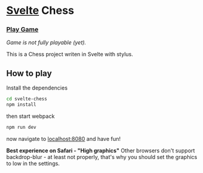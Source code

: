 # [Svelte](https://svelte.dev) Chess

### [Play Game](https://danielsharkov.github.io/svelte-chess)

_Game is not fully playable (yet)._

This is a Chess project writen in Svelte with stylus.

## How to play

Install the dependencies
```bash
cd svelte-chess
npm install
```

then start webpack
```bash
npm run dev
```

now navigate to [localhost:8080](http://localhost:8080) and have fun!

**Best experience on Safari - "High graphics"**
Other browsers don't support backdrop-blur - at least not properly, that's why you should set the graphics to low in the settings.
